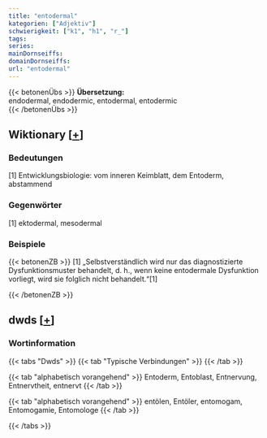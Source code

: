 ```yaml
---
title: "entodermal"
kategorien: ["Adjektiv"]
schwierigkeit: ["k1", "h1", "r_"]
tags:
series:
mainDornseiffs:
domainDornseiffs:
url: "entodermal"
---
```


{{< betonenÜbs >}}
**Übersetzung:**  
endodermal, endodermic, entodermal, entodermic  
{{< /betonenÜbs >}}

## Wiktionary [[+](https://de.wiktionary.org/wiki/entodermal)]

### Bedeutungen
[1] Entwicklungsbiologie: vom inneren Keimblatt, dem Entoderm, abstammend  

### Gegenwörter
[1] ektodermal, mesodermal  

### Beispiele
{{< betonenZB >}}
[1] „Selbstverständlich wird nur das diagnostizierte Dysfunktionsmuster behandelt, d. h., wenn keine entodermale Dysfunktion vorliegt, wird sie folglich nicht behandelt.“[1]  

{{< /betonenZB >}}


## dwds [[+](https://www.dwds.de/wb/entodermal)]

### Wortinformation
{{< tabs "Dwds" >}}
{{< tab "Typische Verbindungen" >}}
{{< /tab >}}

{{< tab "alphabetisch vorangehend" >}}
Entoderm, Entoblast, Entnervung, Entnervtheit, entnervt
{{< /tab >}}

{{< tab "alphabetisch vorangehend" >}}
entölen, Entöler, entomogam, Entomogamie, Entomologe
{{< /tab >}}

{{< /tabs >}}

